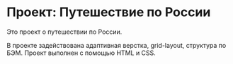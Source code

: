 # Проект: Путешествие по России

Это проект о путешествии по России.

В проекте задействована адаптивная верстка, grid-layout, структура по БЭМ.
Проект выполнен с помощью HTML и CSS.
